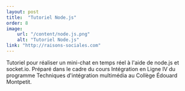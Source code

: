 ```yaml
---
layout: post
title:  "Tutoriel Node.js"
order: 8
image:
    url: "/content/node.js.png"
    alt: "Tutoriel Node.js"
link: "http://raisons-sociales.com"
---
```


Tutoriel pour réaliser un mini-chat en temps réel à l'aide de node.js et socket.io. Préparé dans le cadre du cours Intégration en Ligne IV du programme Techniques d'intégration multimédia au Collège Édouard Montpetit.